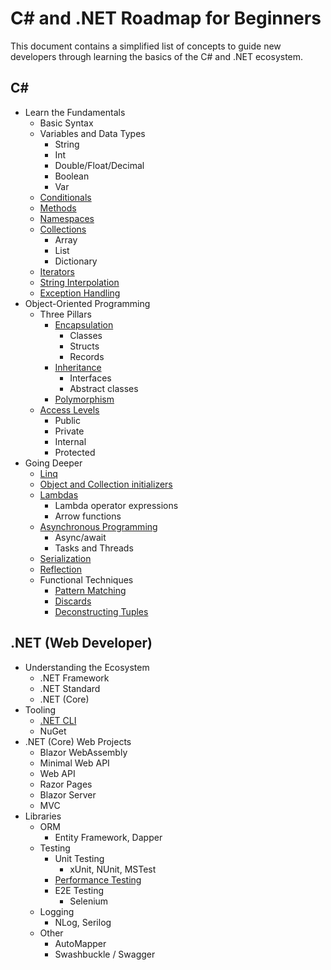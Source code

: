# C# and .NET Roadmap for Beginners

This document contains a simplified list of concepts to guide new developers through learning the basics of the C# and .NET ecosystem.

## C#

- Learn the Fundamentals
  - Basic Syntax
  - Variables and Data Types
    - String
    - Int
    - Double/Float/Decimal
    - Boolean
    - Var
  - [Conditionals](https://docs.microsoft.com/en-us/dotnet/csharp/language-reference/statements/selection-statements)
  - [Methods](https://docs.microsoft.com/en-us/dotnet/csharp/methods)
  - [Namespaces](https://docs.microsoft.com/en-us/dotnet/csharp/fundamentals/types/namespaces)
  - [Collections](https://docs.microsoft.com/en-us/dotnet/csharp/programming-guide/concepts/collections)
    - Array
    - List
    - Dictionary
  - [Iterators](https://docs.microsoft.com/en-us/dotnet/csharp/programming-guide/concepts/iterators)
  - [String Interpolation](https://docs.microsoft.com/en-us/dotnet/csharp/language-reference/tokens/interpolated)
  - [Exception Handling](https://docs.microsoft.com/en-us/dotnet/csharp/fundamentals/exceptions/exception-handling)
- Object-Oriented Programming
  - Three Pillars
    - [Encapsulation](https://docs.microsoft.com/en-us/dotnet/csharp/fundamentals/object-oriented/)
      - Classes
      - Structs
      - Records
    - [Inheritance](https://docs.microsoft.com/en-us/dotnet/csharp/fundamentals/object-oriented/inheritance)
      - Interfaces
      - Abstract classes
    - [Polymorphism](https://docs.microsoft.com/en-us/dotnet/csharp/fundamentals/object-oriented/polymorphism)
  - [Access Levels](https://docs.microsoft.com/en-us/dotnet/csharp/programming-guide/classes-and-structs/access-modifiers)
    - Public
    - Private
    - Internal
    - Protected
- Going Deeper
  - [Linq](https://docs.microsoft.com/en-us/dotnet/csharp/linq/)
  - [Object and Collection initializers](https://docs.microsoft.com/en-us/dotnet/csharp/programming-guide/classes-and-structs/object-and-collection-initializers)
  - [Lambdas](https://docs.microsoft.com/en-us/dotnet/csharp/language-reference/operators/lambda-expressions)
    - Lambda operator expressions
    - Arrow functions
  - [Asynchronous Programming](https://docs.microsoft.com/en-us/dotnet/csharp/programming-guide/concepts/async/)
    - Async/await
    - Tasks and Threads
  - [Serialization](https://docs.microsoft.com/en-us/dotnet/csharp/programming-guide/concepts/serialization/)
  - [Reflection](https://docs.microsoft.com/en-us/dotnet/csharp/programming-guide/concepts/reflection)
  - Functional Techniques
    - [Pattern Matching](https://docs.microsoft.com/en-us/dotnet/csharp/fundamentals/functional/pattern-matching)
    - [Discards](https://docs.microsoft.com/en-us/dotnet/csharp/fundamentals/functional/discards)
    - [Deconstructing Tuples](https://docs.microsoft.com/en-us/dotnet/csharp/fundamentals/functional/deconstruct)

## .NET (Web Developer)

- Understanding the Ecosystem
  - .NET Framework
  - .NET Standard
  - .NET (Core)
- Tooling
  - [.NET CLI](https://docs.microsoft.com/en-us/dotnet/core/tools/)
  - NuGet
- .NET (Core) Web Projects
  - Blazor WebAssembly
  - Minimal Web API
  - Web API
  - Razor Pages
  - Blazor Server
  - MVC
- Libraries
  - ORM
    - Entity Framework, Dapper
  - Testing
    - Unit Testing
      - xUnit, NUnit, MSTest
    - [Performance Testing](https://docs.microsoft.com/en-us/aspnet/core/test/load-tests?view=aspnetcore-6.0)
    - E2E Testing
      - Selenium
  - Logging
    - NLog, Serilog
  - Other
    - AutoMapper 
    - Swashbuckle / Swagger
